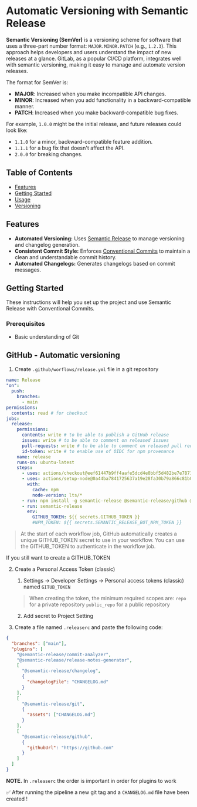 # Automatic Versioning with Semantic Release 

**Semantic Versioning (SemVer)** is a versioning scheme for software that uses a three-part number format: `MAJOR.MINOR.PATCH` (e.g., `1.2.3`). This approach helps developers and users understand the impact of new releases at a glance. GitLab, as a popular CI/CD platform, integrates well with semantic versioning, making it easy to manage and automate version releases.

The format for SemVer is: 

- **MAJOR**: Increased when you make incompatible API changes.
- **MINOR**: Increased when you add functionality in a backward-compatible manner.
- **PATCH**: Increased when you make backward-compatible bug fixes.

For example, `1.0.0` might be the initial release, and future releases could look like:
- `1.1.0` for a minor, backward-compatible feature addition.
- `1.1.1` for a bug fix that doesn't affect the API.
- `2.0.0` for breaking changes.


## Table of Contents

- [Features](#features)
- [Getting Started](#getting-started)
- [Usage](#usage)
- [Versioning](#versioning)


## Features

- **Automated Versioning:** Uses [Semantic Release](https://semantic-release.gitbook.io/) to manage versioning and changelog generation.
- **Consistent Commit Style:** Enforces [Conventional Commits](https://www.conventionalcommits.org/) to maintain a clean and understandable commit history.
- **Automated Changelogs:** Generates changelogs based on commit messages.

## Getting Started

These instructions will help you set up the project and use Semantic Release with Conventional Commits.

### Prerequisites

- Basic understanding of Git


## GitHub - Automatic versioning

1. Create `.github/worflows/release.yml` file in a git repository

```yaml
name: Release
"on":
  push:
    branches:
      - main
permissions:
  contents: read # for checkout
jobs:
  release:
    permissions:
      contents: write # to be able to publish a GitHub release
      issues: write # to be able to comment on released issues
      pull-requests: write # to be able to comment on released pull requests
      id-token: write # to enable use of OIDC for npm provenance
    name: release
    runs-on: ubuntu-latest
    steps:
      - uses: actions/checkout@eef61447b9ff4aafe5dcd4e0bbf5d482be7e7871 # v4.2.1
      - uses: actions/setup-node@0a44ba7841725637a19e28fa30b79a866c81b0a6 # v4.0.4
        with:
          cache: npm
          node-version: lts/*
      - run: npm install -g semantic-release @semantic-release/github @semantic-release/changelog conventional-changelog-conventionalcommits @semantic-release/commit-analyzer @semantic-release/git
      - run: semantic-release
        env:
          GITHUB_TOKEN: ${{ secrets.GITHUB_TOKEN }}
          #NPM_TOKEN: ${{ secrets.SEMANTIC_RELEASE_BOT_NPM_TOKEN }}
```

> At the start of each workflow job, GitHub automatically creates a unique GITHUB_TOKEN secret to use in your workflow. You can use the GITHUB_TOKEN to authenticate in the workflow job.

If you still want to create a GITHUB_TOKEN

2. Create a Personal Access Token (classic)

   1. Settings -> Developer Settings -> Personal access tokens (classic) named `GITUB_TOKEN` 

   > When creating the token, the minimum required scopes are:
   `repo` for a private repository
   `public_repo` for a public repository
 
   2. Add secret to Project Setting 


3. Create a file named `.releaserc` and paste the following code:

```json
{
  "branches": ["main"],
  "plugins": [
    "@semantic-release/commit-analyzer",
    "@semantic-release/release-notes-generator",
    [
      "@semantic-release/changelog",
      {
        "changelogFile": "CHANGELOG.md"
      }
    ],
    [
      "@semantic-release/git",
      {
        "assets": ["CHANGELOG.md"]
      }
    ],
    [
      "@semantic-release/github",
      {
        "githubUrl": "https://github.com"
      }
    ]
  ]
}
```

**NOTE.** In `.releaserc` the order is important in order for plugins to work

✅ After running the pipeline a new git tag and a `CHANGELOG.md` file have been created !
